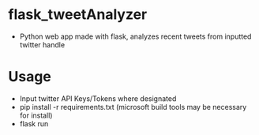 # flask_tweetAnalyzer
* Python web app made with flask, analyzes recent tweets from inputted twitter handle

# Usage
* Input twitter API Keys/Tokens where designated
* pip install -r requirements.txt (microsoft build tools may be necessary for install)
* flask run

